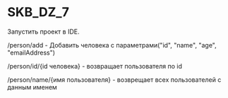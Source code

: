 # SKB_DZ_7
Запустить проект в IDE.

/person/add - Добавить человека с параметрами("id", "name", "age", "emailAddress")

/person/id/{id человека} - возвращает пользователя по id

/person/name/{имя пользователя} - возврещает всех пользователей с данным именем
